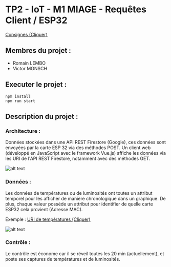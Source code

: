 # TP2 - IoT - M1 MIAGE - Requêtes Client / ESP32

[Consignes (Cliquer)](http://www.i3s.unice.fr/~menez/M1Miage/TP2/tp2.pdf)

## Membres du projet :

- Romain LEMBO
- Victor MONSCH

## Executer le projet :

```
npm install
npm run start
```

## Description du projet :

### Architecture :
Données stockées dans une API REST Firestore (Google), ces données sont envoyées par la carte ESP 32 via des méthodes POST.
Un client web (développé en JavaScript avec le framework Vue.js) affiche les données via les URI de l'API REST Firestore, notamment avec des méthodes GET.

![alt text](https://firebasestorage.googleapis.com/v0/b/tp2-iot-m1-miage.appspot.com/o/archi-tp.png?alt=media&token=4ca6190d-f11a-47ee-b154-349526511bf9)

### Données :
Les données de températures ou de luminosités ont toutes un attribut temporel pour les afficher de manière chronologique dans un graphique.
De plus, chaque valeur possède un attribut pour identifier de quelle carte ESP32 cela provient (Adresse MAC).

Exemple : [URI de températures (Cliquer)](https://firestore.googleapis.com/v1/projects/tp2-iot-m1-miage/databases/(default)/documents/temperatures)

![alt text](https://firebasestorage.googleapis.com/v0/b/tp2-iot-m1-miage.appspot.com/o/data-temperatures.png?alt=media&token=881811ba-e223-4980-a389-319899310aa3)

### Contrôle :
Le contrôle est économe car il se réveil toutes les 20 min (actuellement), et poste ses captures de températures et de luminosités.